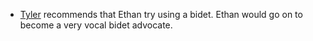 * [Tyler](/people/tblevins) recommends that Ethan try using a bidet. Ethan would go on to become a very vocal bidet advocate.
